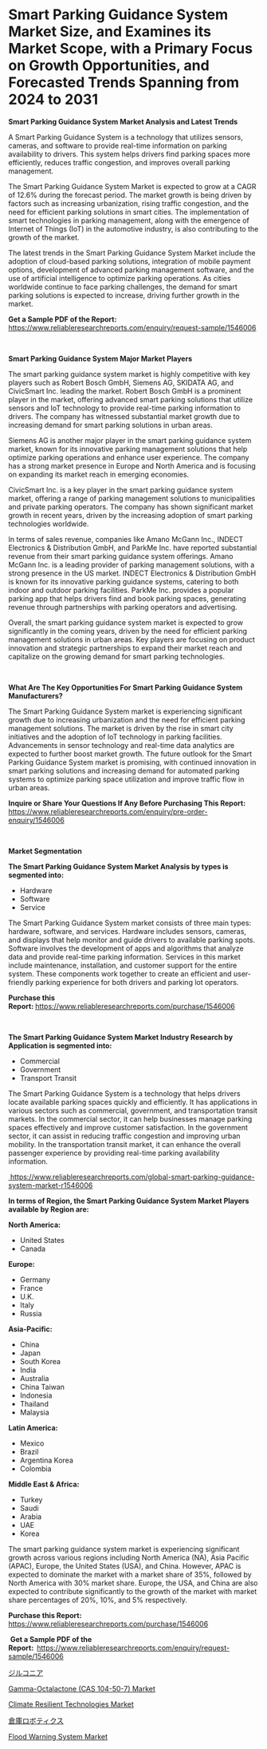 <p><h1>Smart Parking Guidance System Market Size, and Examines its Market Scope, with a Primary Focus on Growth Opportunities, and Forecasted Trends Spanning from 2024 to 2031</h1></p><p><strong>Smart Parking Guidance System Market Analysis and Latest Trends</strong></p>
<p><p>A Smart Parking Guidance System is a technology that utilizes sensors, cameras, and software to provide real-time information on parking availability to drivers. This system helps drivers find parking spaces more efficiently, reduces traffic congestion, and improves overall parking management.</p><p>The Smart Parking Guidance System Market is expected to grow at a CAGR of 12.6% during the forecast period. The market growth is being driven by factors such as increasing urbanization, rising traffic congestion, and the need for efficient parking solutions in smart cities. The implementation of smart technologies in parking management, along with the emergence of Internet of Things (IoT) in the automotive industry, is also contributing to the growth of the market.</p><p>The latest trends in the Smart Parking Guidance System Market include the adoption of cloud-based parking solutions, integration of mobile payment options, development of advanced parking management software, and the use of artificial intelligence to optimize parking operations. As cities worldwide continue to face parking challenges, the demand for smart parking solutions is expected to increase, driving further growth in the market.</p></p>
<p><strong>Get a Sample PDF of the Report:&nbsp;</strong> <a href="https://www.reliableresearchreports.com/enquiry/request-sample/1546006">https://www.reliableresearchreports.com/enquiry/request-sample/1546006</a></p>
<p>&nbsp;</p>
<p><strong>Smart Parking Guidance System Major Market Players</strong></p>
<p><p>The smart parking guidance system market is highly competitive with key players such as Robert Bosch GmbH, Siemens AG, SKIDATA AG, and CivicSmart Inc. leading the market. Robert Bosch GmbH is a prominent player in the market, offering advanced smart parking solutions that utilize sensors and IoT technology to provide real-time parking information to drivers. The company has witnessed substantial market growth due to increasing demand for smart parking solutions in urban areas.</p><p>Siemens AG is another major player in the smart parking guidance system market, known for its innovative parking management solutions that help optimize parking operations and enhance user experience. The company has a strong market presence in Europe and North America and is focusing on expanding its market reach in emerging economies.</p><p>CivicSmart Inc. is a key player in the smart parking guidance system market, offering a range of parking management solutions to municipalities and private parking operators. The company has shown significant market growth in recent years, driven by the increasing adoption of smart parking technologies worldwide.</p><p>In terms of sales revenue, companies like Amano McGann Inc., INDECT Electronics & Distribution GmbH, and ParkMe Inc. have reported substantial revenue from their smart parking guidance system offerings. Amano McGann Inc. is a leading provider of parking management solutions, with a strong presence in the US market. INDECT Electronics & Distribution GmbH is known for its innovative parking guidance systems, catering to both indoor and outdoor parking facilities. ParkMe Inc. provides a popular parking app that helps drivers find and book parking spaces, generating revenue through partnerships with parking operators and advertising.</p><p>Overall, the smart parking guidance system market is expected to grow significantly in the coming years, driven by the need for efficient parking management solutions in urban areas. Key players are focusing on product innovation and strategic partnerships to expand their market reach and capitalize on the growing demand for smart parking technologies.</p></p>
<p>&nbsp;</p>
<p><strong>What Are The Key Opportunities For Smart Parking Guidance System Manufacturers?</strong></p>
<p><p>The Smart Parking Guidance System market is experiencing significant growth due to increasing urbanization and the need for efficient parking management solutions. The market is driven by the rise in smart city initiatives and the adoption of IoT technology in parking facilities. Advancements in sensor technology and real-time data analytics are expected to further boost market growth. The future outlook for the Smart Parking Guidance System market is promising, with continued innovation in smart parking solutions and increasing demand for automated parking systems to optimize parking space utilization and improve traffic flow in urban areas.</p></p>
<p><strong>Inquire or Share Your Questions If Any Before Purchasing This Report:</strong> <a href="https://www.reliableresearchreports.com/enquiry/pre-order-enquiry/1546006">https://www.reliableresearchreports.com/enquiry/pre-order-enquiry/1546006</a></p>
<p>&nbsp;</p>
<p><strong>Market Segmentation</strong></p>
<p><strong>The Smart Parking Guidance System Market Analysis by types is segmented into:</strong></p>
<p><ul><li>Hardware</li><li>Software</li><li>Service</li></ul></p>
<p><p>The Smart Parking Guidance System market consists of three main types: hardware, software, and services. Hardware includes sensors, cameras, and displays that help monitor and guide drivers to available parking spots. Software involves the development of apps and algorithms that analyze data and provide real-time parking information. Services in this market include maintenance, installation, and customer support for the entire system. These components work together to create an efficient and user-friendly parking experience for both drivers and parking lot operators.</p></p>
<p><strong>Purchase this Report:&nbsp;</strong><a href="https://www.reliableresearchreports.com/purchase/1546006">https://www.reliableresearchreports.com/purchase/1546006</a></p>
<p>&nbsp;</p>
<p><strong>The Smart Parking Guidance System Market Industry Research by Application is segmented into:</strong></p>
<p><ul><li>Commercial</li><li>Government</li><li>Transport Transit</li></ul></p>
<p><p>The Smart Parking Guidance System is a technology that helps drivers locate available parking spaces quickly and efficiently. It has applications in various sectors such as commercial, government, and transportation transit markets. In the commercial sector, it can help businesses manage parking spaces effectively and improve customer satisfaction. In the government sector, it can assist in reducing traffic congestion and improving urban mobility. In the transportation transit market, it can enhance the overall passenger experience by providing real-time parking availability information.</p></p>
<p><a href="https://www.reliableresearchreports.com/global-smart-parking-guidance-system-market-r1546006">&nbsp;https://www.reliableresearchreports.com/global-smart-parking-guidance-system-market-r1546006</a></p>
<p><strong>In terms of Region, the Smart Parking Guidance System Market Players available by Region are:</strong></p>
<p>
    <p> <strong> North America: </strong>
        <ul>
            <li>United States</li>
            <li>Canada</li>
        </ul>
        </p> 
    <p> <strong> Europe: </strong>
        <ul>
            <li>Germany</li>
            <li>France</li>
            <li>U.K.</li>
            <li>Italy</li>
            <li>Russia</li>
        </ul>
        </p> 
    <p> <strong> Asia-Pacific: </strong>
        <ul>
            <li>China</li>
            <li>Japan</li>
            <li>South Korea</li>
            <li>India</li>
            <li>Australia</li>
            <li>China Taiwan</li>
            <li>Indonesia</li>
            <li>Thailand</li>
            <li>Malaysia</li>
        </ul>
        </p> 
    <p> <strong> Latin America: </strong>
        <ul>
            <li>Mexico</li>
            <li>Brazil</li>
            <li>Argentina Korea</li>
            <li>Colombia</li>
        </ul>
        </p> 
    <p> <strong> Middle East & Africa: </strong>
        <ul>
            <li>Turkey</li>
            <li>Saudi</li>
            <li>Arabia</li>
            <li>UAE</li>
            <li>Korea</li>
        </ul>
    </p>
    </p>
<p><p>The smart parking guidance system market is experiencing significant growth across various regions including North America (NA), Asia Pacific (APAC), Europe, the United States (USA), and China. However, APAC is expected to dominate the market with a market share of 35%, followed by North America with 30% market share. Europe, the USA, and China are also expected to contribute significantly to the growth of the market with market share percentages of 20%, 10%, and 5% respectively.</p></p>
<p><strong>Purchase this Report: </strong><a href="https://www.reliableresearchreports.com/purchase/1546006">https://www.reliableresearchreports.com/purchase/1546006</a></p>
<p>&nbsp;<strong>Get a Sample PDF of the Report:&nbsp;&nbsp;</strong><a href="https://www.reliableresearchreports.com/enquiry/request-sample/1546006">https://www.reliableresearchreports.com/enquiry/request-sample/1546006</a></p>
<p><strong></strong></p>
<p><p><a href="https://github.com/VinceMarvin1/Market-Research-Report-List-1/blob/main/601390959829.md">ジルコニア</a></p><p><a href="https://issuu.com/reportprime-2/docs/gamma-octalactone-cas-104-50-7-market-size-2030.pp">Gamma-Octalactone (CAS 104-50-7) Market</a></p><p><a href="https://github.com/biheemgalvinlouises6hokrh3h/Market-Research-Report-List-2/blob/main/climate-resilient-technologies-market.md">Climate Resilient Technologies Market</a></p><p><a href="https://github.com/zoetazuur/Market-Research-Report-List-1/blob/main/992758359828.md">倉庫ロボティクス</a></p><p><a href="https://github.com/IzaiahBartell/Market-Research-Report-List-1/blob/main/flood-warning-system-market.md">Flood Warning System Market</a></p></p>